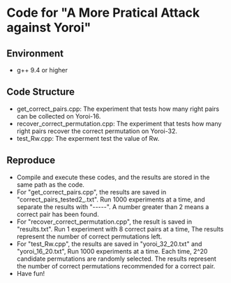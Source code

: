 # Code for "A More Pratical Attack against Yoroi"

## Environment
- g++ 9.4 or higher

## Code Structure
- get_correct_pairs.cpp:  The experiment that tests how many right pairs can be collected on Yoroi-16.
- recover_correct_permutation.cpp: The experiment that tests how many right pairs recover the correct permutation on Yoroi-32.
- test_Rw.cpp: The experment test the value of Rw. 


## Reproduce
- Compile and execute these codes, and the results are stored in the same path as the code.
- For "get_correct_pairs.cpp", the results are saved in "correct_pairs_tested2_.txt". Run 1000 experiments at a time, and separate the results with "-----". A number greater than 2 means a correct pair has been found.
- For "recover_correct_permutation.cpp", the result is saved in "results.txt". Run 1 experiment with 8 correct pairs at a time, The results represent the number of correct permutations left.
- For "test_Rw.cpp", the results are saved in "yoroi_32_20.txt" and "yoroi_16_20.txt", Run 1000 experiments at a time. Each time, 2^20 candidate permutations are randomly selected. The results represent the number of correct permutations recommended for a correct pair.
- Have fun!

